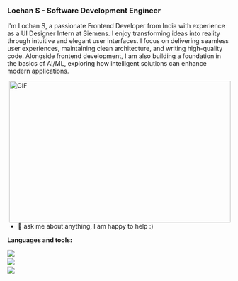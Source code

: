 ### Lochan S - Software Development Engineer

<!--
**lochan s/lochan s** is a ✨ _special_ ✨ repository because its `README.md` (this file) appears on your GitHub profile.

Here are some ideas to get you started:

- 🔭 I’m currently working on Front end development
- 🌱 I’m currently learning Angular
- 👯 I’m looking to collaborate on ...
- 🤔 I’m looking for help with ...
- 💬 Ask me about ...
- 📫 How to reach me: ...
- 😄 Pronouns: ...
- ⚡ Fun fact: ...
-->
<!--
<a href="https://www.instagram.com/lochan_s_gowda/">
  <img align="left" alt="Lochan's instagram" width="22px" src="https://raw.githubusercontent.com/hussainweb/hussainweb/main/icons/instagram.png" />
</a>

<a href="https://discord.gg/XTW52Kt">
  <img align="left" alt="Lochan's Discord" width="22px" src="https://raw.githubusercontent.com/peterthehan/peterthehan/master/assets/discord.svg" />
</a>
<a href="https://twitter.com/malikdinar">
  <img align="left" alt="Malik | Twitter" width="22px" src="https://raw.githubusercontent.com/peterthehan/peterthehan/master/assets/twitter.svg" />
</a> 
<a href="https://www.linkedin.com/in/lochan-s-17905b2b0/">
  <img align="left" alt="Lochan's LinkedIN" width="22px" src="https://raw.githubusercontent.com/peterthehan/peterthehan/master/assets/linkedin.svg" />
</a>  -->

<!-- ![](https://visitor-badge.glitch.me/badge?page_id=malikdinar.malikdinar) -->
I'm Lochan S, a passionate Frontend Developer from India with experience as a UI Designer Intern at Siemens. I enjoy transforming ideas into reality through intuitive and elegant user interfaces. I focus on delivering seamless user experiences, maintaining clean architecture, and writing high-quality code. Alongside frontend development, I am also building a foundation in the basics of AI/ML, exploring how intelligent solutions can enhance modern applications.

<!--
I am an open-source contributor and maintainer, leveraging community-driven collaboration to continuously learn, share knowledge, and build impactful solutions.
-->

  <img align="right" alt="GIF" src="" width="500" height="320" />
  
- 💬 ask me about anything, I am happy to help :)

**Languages and tools:**  

<a><img src="https://skillicons.dev/icons?i=nodejs,mongodb,js,ts,express" />
<a/> <br/>
<a><img src="https://skillicons.dev/icons?i=aws,firebase,git,react,redux" />
<a/>
 <br/>
<a><img src="https://skillicons.dev/icons?i=postman,netlify,figma,nginx" />
<a/>
